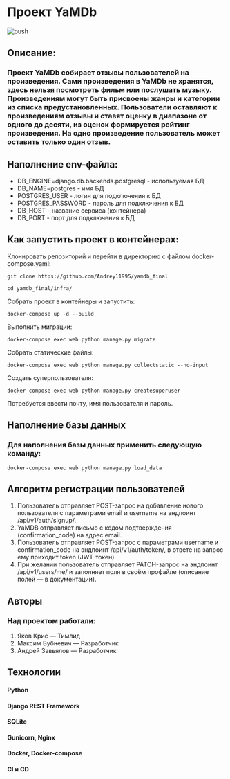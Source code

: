 # Проект YaMDb
![push](https://github.com/Andrey11995/yamdb_final/actions/workflows/yamdb_workflow.yml/badge.svg?event=push)
## Описание:

### Проект YaMDb собирает отзывы пользователей на произведения. Сами произведения в YaMDb не хранятся, здесь нельзя посмотреть фильм или послушать музыку. Произведениям могут быть присвоены жанры и категории из списка предустановленных. Пользователи оставляют к произведениям отзывы и ставят оценку в диапазоне от одного до десяти, из оценок формируется рейтинг произведения. На одно произведение пользователь может оставить только один отзыв.


## Наполнение env-файла:

- DB_ENGINE=django.db.backends.postgresql - используемая БД
- DB_NAME=postgres - имя БД
- POSTGRES_USER - логин для подключения к БД
- POSTGRES_PASSWORD - пароль для подключения к БД
- DB_HOST - название сервиса (контейнера)
- DB_PORT -  порт для подключения к БД


## Как запустить проект в контейнерах:

Клонировать репозиторий и перейти в директорию с файлом docker-compose.yaml:

```
git clone https://github.com/Andrey11995/yamdb_final
```

```
cd yamdb_final/infra/
```

Собрать проект в контейнеры и запустить:

```
docker-compose up -d --build
```

Выполнить миграции:

```
docker-compose exec web python manage.py migrate
```

Собрать статические файлы:

```
docker-compose exec web python manage.py collectstatic --no-input
```

Создать суперпользователя:

```
docker-compose exec web python manage.py createsuperuser
```
Потребуется ввести почту, имя пользователя и пароль.


## Наполнение базы данных

### Для наполнения базы данных применить следующую команду:

```
docker-compose exec web python manage.py load_data
```


## Алгоритм регистрации пользователей

1. Пользователь отправляет POST-запрос на добавление нового пользователя с параметрами email и username на эндпоинт /api/v1/auth/signup/.
2. YaMDB отправляет письмо с кодом подтверждения (confirmation_code) на адрес email.
3. Пользователь отправляет POST-запрос с параметрами username и confirmation_code на эндпоинт /api/v1/auth/token/, в ответе на запрос ему приходит token (JWT-токен).
4. При желании пользователь отправляет PATCH-запрос на эндпоинт /api/v1/users/me/ и заполняет поля в своём профайле (описание полей — в документации).


## Авторы

### Над проектом работали:

1. Яков Крис — Тимлид
2. Максим Бубневич — Разработчик
3. Андрей Завьялов — Разработчик


## Технологии

#### Python
#### Django REST Framework
#### SQLite
#### Gunicorn, Nginx
#### Docker, Docker-compose
#### CI и CD
